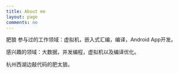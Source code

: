 ```yaml
---
title: About me
layout: page
comments: no
---
```

  
肥狼
参与过的工作领域：虚拟机，嵌入式汇编，编译，Android App开发。

感兴趣的领域：大数据，并发编程，虚拟机以及编译优化。

杭州西湖边敲代码的肥太狼。
